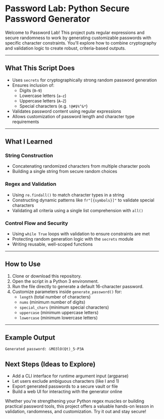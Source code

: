 # Password Lab: Python Secure Password Generator

Welcome to Password Lab! This project puts regular expressions and secure randomness to work by generating customizable passwords with specific character constraints. You'll explore how to combine cryptography and validation logic to create robust, criteria-based outputs.

---

## What This Script Does

- Uses `secrets` for cryptographically strong random password generation  
- Ensures inclusion of:
  - Digits (`0–9`)
  - Lowercase letters (`a–z`)
  - Uppercase letters (`A–Z`)
  - Special characters (e.g. `!@#$%^&*`)
- Validates password content using regular expressions  
- Allows customization of password length and character type requirements

---

## What I Learned

### String Construction
- Concatenating randomized characters from multiple character pools  
- Building a single string from secure random choices

### Regex and Validation
- Using `re.findall()` to match character types in a string  
- Constructing dynamic patterns like `fr"[{symbols}]"` to validate special characters  
- Validating all criteria using a single list comprehension with `all()`

### Control Flow and Security
- Using `while True` loops with validation to ensure constraints are met  
- Protecting random generation logic with the `secrets` module  
- Writing reusable, well-scoped functions

---

## How to Use

1. Clone or download this repository.  
2. Open the script in a Python 3 environment.  
3. Run the file directly to generate a default 16-character password.  
4. Customize parameters inside `generate_password()` for:
   - `length` (total number of characters)
   - `nums` (minimum number of digits)
   - `special_chars` (minimum special characters)
   - `uppercase` (minimum uppercase letters)
   - `lowercase` (minimum lowercase letters)

---

## Example Output

```python
Generated password: &MO3lO(Qt)_5~P3A
```

## Next Steps (Ideas to Explore)
- Add a CLI interface for runtime argument input (argparse)
- Let users exclude ambiguous characters (like l and 1)
- Export generated passwords to a secure vault or file
- Build a web UI for interacting with the generator online

Whether you're strengthening your Python regex muscles or building practical password tools, this project offers a valuable hands-on lesson in validation, randomness, and customization. Try it out and stay secure!